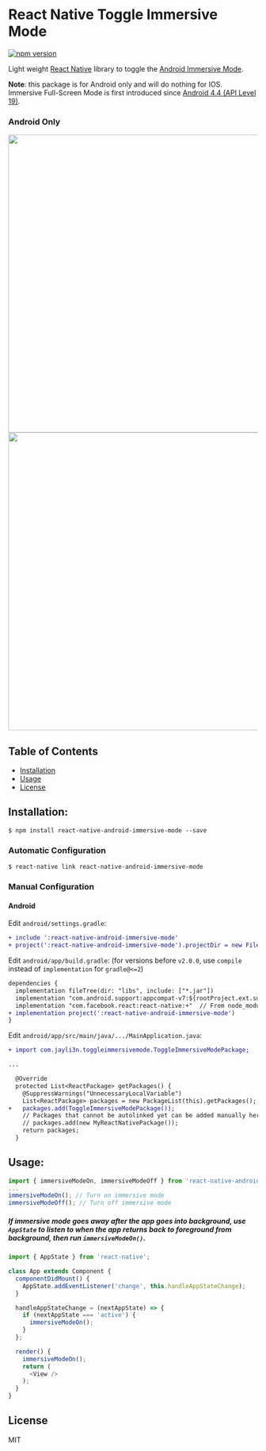 # React Native Toggle Immersive Mode

[![npm version](https://badge.fury.io/js/react-native-android-immersive-mode.svg)](https://badge.fury.io/js/react-native-android-immersive-mode)

Light weight [React Native](http://facebook.github.io/react-native/) library to toggle the [Android Immersive Mode](https://developer.android.com/training/system-ui/immersive "immersive mode").

**Note**: this package is for Android only and will do nothing for IOS. Immersive Full-Screen Mode is first introduced since [Android 4.4 (API Level 19)](https://developer.android.com/training/system-ui/immersive "immersive mode").

### Android Only

<div>
<img src="https://github.com/jayli3n/react-native-android-immersive-mode/blob/master/screenshots/Immersive_Mode_On.png?raw=true" height="600">
<img src="https://github.com/jayli3n/react-native-android-immersive-mode/blob/master/screenshots/Immersive_Mode_Off.png?raw=true" height="600">
</div>

## Table of Contents

- [Installation](#installation)
- [Usage](#usage)
- [License](#license)

## Installation:

`$ npm install react-native-android-immersive-mode --save`

### Automatic Configuration

`$ react-native link react-native-android-immersive-mode`

### Manual Configuration

#### **Android**

Edit `android/settings.gradle`:

```diff
+ include ':react-native-android-immersive-mode'
+ project(':react-native-android-immersive-mode').projectDir = new File(rootProject.projectDir, '../node_modules/react-native-android-immersive-mode/android')
```
Edit `android/app/build.gradle`: (for versions before `v2.0.0`, use `compile` instead of `implementation` for `gradle@<=2`)

```diff
dependencies {
  implementation fileTree(dir: "libs", include: ["*.jar"])
  implementation "com.android.support:appcompat-v7:${rootProject.ext.supportLibVersion}"
  implementation "com.facebook.react:react-native:+"  // From node_modules
+ implementation project(':react-native-android-immersive-mode')
}
```
Edit `android/app/src/main/java/.../MainApplication.java`:

```diff
+ import com.jayli3n.toggleimmersivemode.ToggleImmersiveModePackage;

...

  @Override
  protected List<ReactPackage> getPackages() {
    @SuppressWarnings("UnnecessaryLocalVariable")
    List<ReactPackage> packages = new PackageList(this).getPackages();
+   packages.add(ToggleImmersiveModePackage());
    // Packages that cannot be autolinked yet can be added manually here, for example:
    // packages.add(new MyReactNativePackage());
    return packages;
  }
```

## Usage:
```javascript
import { immersiveModeOn, immersiveModeOff } from 'react-native-android-immersive-mode';
...
immersiveModeOn(); // Turn on immersive mode
immersiveModeOff(); // Turn off immersive mode
```
##### If immersive mode goes away after the app goes into background, use `AppState` to listen to when the app returns back to foreground from background, then run `immersiveModeOn()`.
```javascript
import { AppState } from 'react-native';

class App extends Component {
  componentDidMount() {
    AppState.addEventListener('change', this.handleAppStateChange);
  }

  handleAppStateChange = (nextAppState) => {
    if (nextAppState === 'active') {
      immersiveModeOn();
    }
  };

  render() {
    immersiveModeOn();
    return (
      <View />
    );
  }
}
```

## License

MIT
